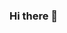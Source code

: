 ### Hi there 👋

<!--
**Venujasadew/Venujasadew** is a ✨ _special_ ✨ repository because its `README.md` (this file) appears on your GitHub profile.

Here are some ideas to get you started:

- 🔭 I’m currently working on ... School
- 🌱 I’m currently learning ... Many Computer languages
- 👯 I’m looking to collaborate on ...
- 🤔 I’m looking for help with ...
- 💬 Ask me about ...
- 📫 How to reach me: ...<a herf="https://lichess.org/@/VenujaTBS">Lichess</a>
- 😄 Pronouns: ...
- ⚡ Fun fact: ...
-->

